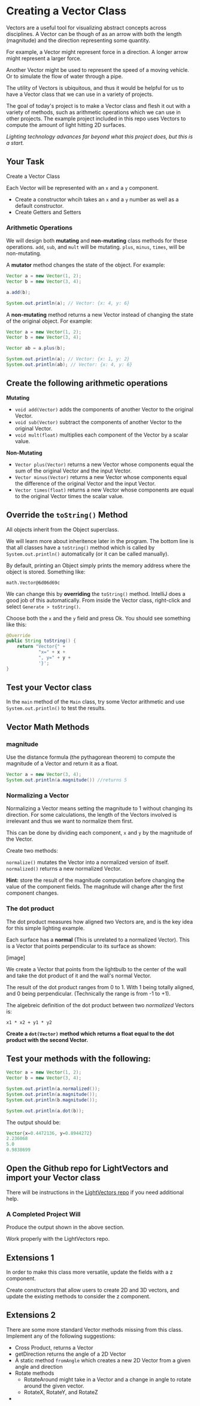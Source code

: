 # Creating a Vector Class

Vectors are a useful tool for visualizing abstract concepts across
disciplines. A Vector can be though of as an arrow with both the
length (magnitude) and the direction representing some quantity.

For example, a Vector might represent force in a direction. A longer
arrow might represent a larger force.

Another Vector might be used to represent the speed of a moving
vehicle. Or to simulate the flow of water through a pipe.

The utility of Vectors is ubiquitous, and thus it would be helpful
for us to have a Vector class that we can use in a variety of
projects.

The goal of today's project is to make a Vector class and flesh it
out with a variety of methods, such as arithmetic operations which
we can use in other projects. The example project included in this
repo uses Vectors to compute the amount of light hitting 2D surfaces.

*Lighting technology advances far beyond what this project does, but
this is a start.*

## Your Task

Create a Vector Class

Each Vector will be represented with an `x` and a `y` component.

- Create a constructor whcih takes an `x` and a `y` number as well as
a default constructor.
- Create Getters and Setters

### Arithmetic Operations

We will design both **mutating** and **non-mutating** class methods
for these operations. `add`, `sub`, and `mult` will be mutating.
`plus`, `minus`, `times`, will be non-mutating.

A **mutator** method changes the state of the object. For example:

```java
Vector a = new Vector(1, 2);
Vector b = new Vector(3, 4);

a.add(b);

System.out.println(a); // Vector: {x: 4, y: 6}
```

A **non-mutating** method returns a new Vector instead of changing
the state of the original object. For example:

```java
Vector a = new Vector(1, 2);
Vector b = new Vector(3, 4);

Vector ab = a.plus(b);

System.out.println(a); // Vector: {x: 1, y: 2}
System.out.println(ab); // Vector: {x: 4, y: 6}
```

## Create the following arithmetic operations

**Mutating**
- `void add(Vector)` adds the components of another Vector to the
original Vector.
- `void sub(Vector)` subtract the components of another Vector to the
original Vector.
- `void mult(float)` multiplies each component of the Vector by a
scalar value.

**Non-Mutating**
- `Vector plus(Vector)` returns a new Vector whose components equal
the sum of the original Vector and the input Vector.
- `Vector minus(Vector)` returns a new Vector whose components equal
the difference of the original Vector and the input Vector.
- `Vector times(float)` returns a new Vector whose components are
equal to the original Vector times the scalar value.

## Override the `toString()` Method

All objects inherit from the Object superclass.

We will learn more about inheritence later in the program. The bottom
line is that all classes have a `toString()` method which is called
by `System.out.println()` automatically (or it can be called manually).

By default, printing an Object simply prints the memory address where
the object is stored. Something like:

`math.Vector@6d06d69c`

We can change this by **overriding** the `toString()` method.
IntelliJ does a good job of this automatically.
From inside the Vector class, right-click and select
`Generate > toString()`.

Choose both the `x` and the `y` field and press Ok. You should
see something like this:

```java
@Override
public String toString() {
    return "Vector{" +
            "x=" + x +
            ", y=" + y +
            '}';
}
```

## Test your Vector class

In the `main` method of the `Main` class, try some Vector arithmetic
and use `System.out.println()` to test the results.

## Vector Math Methods

### magnitude
Use the distance formula (the pythagorean theorem) to compute the
magnitude of a Vector and return it as a float.

```java
Vector a = new Vector(3, 4);
System.out.println(a.magnitude()) //returns 5
```

### Normalizing a Vector

Normalizing a Vector means setting the magnitude to 1 without
changing its direction. For some calculations, the length of the
Vectors involved is irrelevant and thus we want to normalize them
first.

This can be done by dividing each component, `x` and `y` by the
magnitude of the Vector.

Create two methods:

`normalize()` mutates the Vector into a normalized version of itself.
`normalized()` returns a new normalized Vector.

**Hint:** store the result of the magnitude computation before
changing the value of the component fields. The magnitude will change
after the first component changes.

### The dot product

The dot product measures how aligned two Vectors are, and is the key
idea for this simple lighting example.

Each surface has a **normal** (This is unrelated to a normalized
Vector). This is a Vector that points perpendicular to its surface
as shown:

[image]

We create a Vector that points from the lightbulb to the center of
the wall and take the dot product of it and the wall's normal Vector.

The result of the dot product ranges from 0 to 1. With 1 being totally
aligned, and 0 being perpendicular. (Technically the range is from
-1 to +1).

The algebreic definition of the dot product between two *normalized*
Vectors is:

`x1 * x2 + y1 * y2`

**Create a `dot(Vector)` method which returns a float equal to the
  dot product with the second Vector.**

## Test your methods with the following:
```java
Vector a = new Vector(1, 2);
Vector b = new Vector(3, 4);

System.out.println(a.normalized());
System.out.println(a.magnitude());
System.out.println(b.magnitude());

System.out.println(a.dot(b));
```

The output should be:

```java
Vector{x=0.4472136, y=0.8944272}
2.236068
5.0
0.9838699
```

## Open the Github repo for LightVectors and import your Vector class

There will be instructions in the [LightVectors repo](https://github.com/LambdaSchool/bd-methods-scope-and-class-design-light-vectors.git)
if you need additional help.

### A Completed Project Will

Produce the output shown in the above section.

Work properly with the LightVectors repo.

## Extensions 1

In order to make this class more versatile, update the fields with a z component.

Create constructors that allow users to create 2D and 3D vectors, and update the existing methods to consider the z component.

## Extensions 2

There are some more standard Vector methods missing from this class. Implement any of the following suggestions:
- Cross Product, returns a Vector
- getDirection returns the angle of a 2D Vector
- A static method `fromAngle` which creates a new 2D Vector from a given angle and direction
- Rotate methods
  - RotateAround might take in a Vector and a change in angle to rotate around the given vector.
  - RotateX, RotateY, and RotateZ
-
